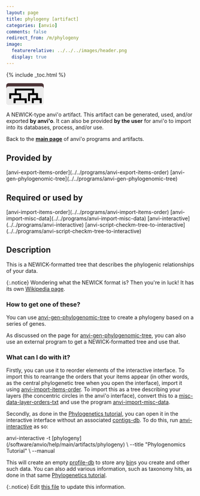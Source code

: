 ```yaml
---
layout: page
title: phylogeny [artifact]
categories: [anvio]
comments: false
redirect_from: /m/phylogeny
image:
  featurerelative: ../../../images/header.png
  display: true
---
```



{% include _toc.html %}


<img src="../../images/icons/NEWICK.png" alt="NEWICK" style="width:100px; border:none" />

A NEWICK-type anvi'o artifact. This artifact can be generated, used, and/or exported **by anvi'o**. It can also be provided **by the user** for anvi'o to import into its databases, process, and/or use.

Back to the **[main page](../../)** of anvi'o programs and artifacts.

## Provided by


<p style="text-align: left" markdown="1"><span class="artifact-p">[anvi-export-items-order](../../programs/anvi-export-items-order)</span> <span class="artifact-p">[anvi-gen-phylogenomic-tree](../../programs/anvi-gen-phylogenomic-tree)</span></p>


## Required or used by


<p style="text-align: left" markdown="1"><span class="artifact-r">[anvi-import-items-order](../../programs/anvi-import-items-order)</span> <span class="artifact-r">[anvi-import-misc-data](../../programs/anvi-import-misc-data)</span> <span class="artifact-r">[anvi-interactive](../../programs/anvi-interactive)</span> <span class="artifact-r">[anvi-script-checkm-tree-to-interactive](../../programs/anvi-script-checkm-tree-to-interactive)</span></p>


## Description

This is a NEWICK-formatted tree that describes the phylogenic relationships of your data. 

{:.notice}
Wondering what the NEWICK format is? Then you're in luck! It has its own [Wikipedia page](https://en.wikipedia.org/wiki/Newick_format).

### How to get one of these? 

You can use <span class="artifact-n">[anvi-gen-phylogenomic-tree](/software/anvio/help/main/programs/anvi-gen-phylogenomic-tree)</span> to create a phylogeny based on a series of genes. 

As discussed on the page for <span class="artifact-n">[anvi-gen-phylogenomic-tree](/software/anvio/help/main/programs/anvi-gen-phylogenomic-tree)</span>, you can also use an external program to get a NEWICK-formatted tree and use that. 

### What can I do with it? 

Firstly, you can use it to reorder elements of the interactive interface. To import this to rearrange the orders that your items appear (in other words, as the central phylogenetic tree when you open the interface), import it using <span class="artifact-n">[anvi-import-items-order](/software/anvio/help/main/programs/anvi-import-items-order)</span>. To import this as a tree describing your layers (the concentric circles in the anvi'o interface), convert this to a <span class="artifact-n">[misc-data-layer-orders-txt](/software/anvio/help/main/artifacts/misc-data-layer-orders-txt)</span> and use the program <span class="artifact-n">[anvi-import-misc-data](/software/anvio/help/main/programs/anvi-import-misc-data)</span>.

Secondly, as done in the [Phylogenetics tutorial](http://merenlab.org/2017/06/07/phylogenomics/#working-with-fasta-files), you can open it in the interactive interface without an associated <span class="artifact-n">[contigs-db](/software/anvio/help/main/artifacts/contigs-db)</span>. To do this, run <span class="artifact-n">[anvi-interactive](/software/anvio/help/main/programs/anvi-interactive)</span> as so:

<div class="codeblock" markdown="1">
anvi&#45;interactive &#45;t <span class="artifact&#45;n">[phylogeny](/software/anvio/help/main/artifacts/phylogeny)</span> \
                 &#45;&#45;title "Phylogenomics Tutorial" \
                 &#45;&#45;manual
</div>

This will create an empty <span class="artifact-n">[profile-db](/software/anvio/help/main/artifacts/profile-db)</span> to store any <span class="artifact-n">[bin](/software/anvio/help/main/artifacts/bin)</span>s you create and other such data. You can also add various information, such as taxonomy hits, as done in that same [Phylogenetics tutorial](http://merenlab.org/2017/06/07/phylogenomics/#working-with-fasta-files). 


{:.notice}
Edit [this file](https://github.com/merenlab/anvio/tree/master/anvio/docs/artifacts/phylogeny.md) to update this information.

